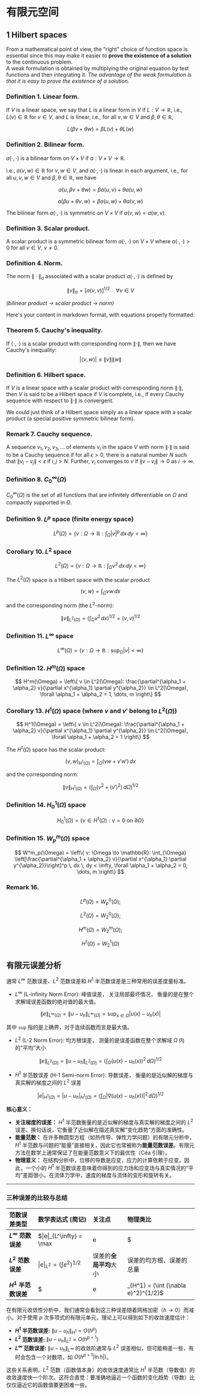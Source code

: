 # 有限元空间



## 1 Hilbert spaces

From a mathematical point of view, the "right" choice of function space is essential since this may make it easier to **prove the existence of a solution** to the continuous problem.  
A weak formulation is obtained by multiplying the original equation by test functions and then integrating it. _The advantage of the weak formulation is that it is easy to prove the existence of a solution._

### Definition 1. Linear form.
If $V$ is a linear space, we say that $L$ is a linear form in $V$ if $L: V \to \mathbb{R}$, i.e., $L(v) \in \mathbb{R}$ for $v \in V$, and $L$ is linear, i.e., for all $v, w \in V$ and $\beta, \theta \in \mathbb{R}$, 

$$
L(\beta v + \theta w) = \beta L(v) + \theta L(w)
$$

### Definition 2. Bilinear form.
$a(\cdot, \cdot)$ is a bilinear form on $V \times V$ if $a: V \times V \to \mathbb{R}$.  

i.e., $a(v, w) \in \mathbb{R}$ for $v, w \in V$, and $a(\cdot, \cdot)$ is linear in each argument, i.e., for all $u, v, w \in V$ and $\beta, \theta \in \mathbb{R}$, we have

$$
a(u, \beta v + \theta w) = \beta a(u, v) + \theta a(u, w)
$$

$$
a(\beta u + \theta v, w) = \beta a(u, w) + \theta a(v, w)
$$

The bilinear form $a(\cdot, \cdot)$ is symmetric on $V \times V$ if $a(v, w) = a(w, v)$.

### Definition 3. Scalar product.
A scalar product is a symmetric bilinear form $a(\cdot, \cdot)$ on $V \times V$ where $a(\cdot, \cdot) > 0$ for all $v \in V$, $v \neq 0$.

### Definition 4. Norm.
The norm $\|\cdot\|_a$ associated with a scalar product $a(\cdot, \cdot)$ is defined by

$$
\|v\|_a = [a(v, v)]^{1/2} \quad \forall v \in V
$$

_(bilinear product → scalar product → norm)_

Here's your content in markdown format, with equations properly formatted:

### Theorem 5. Cauchy's inequality.
If $\langle \cdot, \cdot \rangle$ is a scalar product with corresponding norm $\|\cdot\|$, then we have Cauchy's inequality:
$$
|\langle v, w \rangle| \leq \|v\| \|w\|
$$

### Definition 6. Hilbert space.
If $V$ is a linear space with a scalar product with corresponding norm $\|\cdot\|$, then $V$ is said to be a Hilbert space if $V$ is complete, i.e., if every Cauchy sequence with respect to $\|\cdot\|$ is convergent.  

We could just think of a Hilbert space simply as a linear space with a scalar product (a special positive symmetric bilinear form).

### Remark 7. Cauchy sequence.

A sequence $v_1, v_2, v_3, \dots$ of elements $v_i$ in the space $V$ with norm $\|\cdot\|$ is said to be a Cauchy sequence if for all $\epsilon > 0$, there is a natural number $N$ such that $\|v_i - v_j\| < \epsilon$ if $i, j > N$. Further, $v_i$ converges to $v$ if $\|v - v_i\| \to 0$ as $i \to \infty$.

### Definition 8. $C^\infty_0(\Omega)$

$C^\infty_0(\Omega)$ is the set of all functions that are infinitely differentiable on $\Omega$ and compactly supported in $\Omega$.

### Definition 9. $L^p$ space (finite energy space)

$$
L^p(\Omega) = \left\{ v: \Omega \to \mathbb{R}: \int_\Omega |v|^p \, dx \, dy < \infty \right\}
$$

### Corollary 10. $L^2$ space

$$
L^2(\Omega) = \left\{ v: \Omega \to \mathbb{R}: \int_{\Omega} v^2 \, dx \, dy < \infty \right\}
$$

The $L^2(\Omega)$ space is a Hilbert space with the scalar product

$$
(v, w) = \int_{\Omega} v w \, dx
$$

and the corresponding norm (the $L^2$-norm):

$$
\|v\|_{L^2(\Omega)} = \left( \int_{\Omega} v^2 \, dx \right)^{1/2} = (v, v)^{1/2}
$$

### Definition 11. $L^\infty$ space

$$
L^\infty(\Omega) = \left\{ v: \Omega \to \mathbb{R}: \sup_{\Omega} |v| < \infty \right\}
$$

### Definition 12. $H^m(\Omega)$ space

$$
H^m(\Omega) = \left\{ v \in L^2(\Omega): \frac{\partial^{\alpha_1 + \alpha_2} v}{\partial x^{\alpha_1} \partial y^{\alpha_2}} \in L^2(\Omega), \forall \alpha_1 + \alpha_2 = 1, \dots, m \right\}
$$

### Corollary 13. $H^1(\Omega)$ space (where $v$ and $v'$ belong to $L^2(\Omega)$)

$$
H^1(\Omega) = \left\{ v \in L^2(\Omega): \frac{\partial^{\alpha_1 + \alpha_2} v}{\partial x^{\alpha_1} \partial y^{\alpha_2}} \in L^2(\Omega), \forall \alpha_1 + \alpha_2 = 1 \right\}
$$

The $H^1(\Omega)$ space has the scalar product:

$$
(v, w)_{H^1(\Omega)} = \int_{\Omega} (v w + v' w') \, dx
$$

and the corresponding norm:

$$
\|v\|_{H^1(\Omega)} = \left( \int_{\Omega} \left(v^2 + (v')^2\right) \, d\Omega \right)^{1/2}
$$

### Definition 14. $H^1_0(\Omega)$ space

$$
H^1_0(\Omega) = \left\{ v \in H^1(\Omega): v = 0 \text{ on } \partial \Omega \right\}
$$

### Definition 15. $W^m_p(\Omega)$ space

$$
W^m_p(\Omega) = \left\{ v: \Omega \to \mathbb{R}: \int_{\Omega} \left[\frac{\partial^{\alpha_1 + \alpha_2} v}{\partial x^{\alpha_1} \partial y^{\alpha_2}}\right]^p \, dx \, dy < \infty, \forall \alpha_1 + \alpha_2 = 0, \dots, m \right\}
$$

### Remark 16.

$$
L^p(\Omega) = W^0_p(\Omega);
$$

$$
L^2(\Omega) = W^0_2(\Omega);
$$

$$
H^m(\Omega) = W^m_2(\Omega);
$$

$$
H^1(\Omega) = W^1_2(\Omega)
$$


## 有限元误差分析

通常 $L^\infty$ 范数误差、$L^2$ 范数误差和 $H^1$ 半范数误差是三种常用的误差度量标准。

* $L^\infty$  (L-infinity Norm Error): 峰值误差， 关注局部最坏情况， 衡量的是在整个求解域误差函数的绝对值的最大值。

$$
\|e\|_{L^\infty(\Omega)} = \|u - u_h\|_{L^\infty(\Omega)} = \sup_{x \in \Omega} |u(x) - u_h(x)|
$$

其中 `sup` 指的是上确界，对于连续函数而言是最大值。


* $L^2$ (L-2 Norm Error): 均方根误差， 测量的是误差函数在整个求解域 $\Omega$ 内的“平均”大小

$$
\|e\|_{L^2(\Omega)} = \|u - u_h\|_{L^2(\Omega)} = \left( \int_{\Omega} (u(x) - u_h(x))^2 \, d\Omega \right)^{1/2}
$$



*  $H^1$ 半范数误差 (H-1 Semi-norm Error): 导数误差， 衡量的是近似解的梯度与真实解的梯度之间的 $L^2$ 误差

$$
|e|_{H^1(\Omega)} = |u - u_h|_{H^1(\Omega)} = \left( \int_{\Omega} |\nabla(u(x) - u_h(x))|^2 \, d\Omega \right)^{1/2}
$$



**核心意义：**

* **关注梯度的误差：** $H^1$ 半范数衡量的是近似解的梯度与真实解的梯度之间的 $L^2$ 误差。换句话说，它衡量了近似解在描述真实解“变化趋势”方面的准确性。
* **能量范数：** 在许多椭圆型方程（如热传导、弹性力学问题）的有限元分析中，$H^1$ 半范数与问题的“能量”直接相关，因此它也常被称为**能量范数误差**。有限元方法在数学上通常保证了在能量范数意义下的最优性（Céa 引理）。
* **物理意义：** 在结构分析中，位移的导数是应变，应力的计算依赖于应变。因此，一个小的 $H^1$ 半范数误差意味着你得到的应力场和应变场与真实情况的“平均”差距很小。在流体力学中，速度的梯度与流体的变形和旋转有关。

---

### 三种误差的比较与总结

| 范数误差类型 | 数学表达式 (简记) | 关注点 | 物理类比 |
| :--- | :--- | :--- | :--- |
| **$L^\infty$ 范数误差** | $\|e\|_{L^\infty} = \max|e|$ | 误差的**峰值**，局部最坏情况 | 最大应力、最高温度 |
| **$L^2$ 范数误差** | $\|e\|_{L^2} = (\int e^2)^{1/2}$ | 误差的**全局平均**大小 | 误差的均方根、误差的总量 |
| **$H^1$ 半范数误差** | $|e|_{H^1} = (\int (\nabla e)^2)^{1/2}$ | **导数（梯度）**的全局平均误差 | 能量误差、通量误差、应变误差 |

在有限元收敛性分析中，我们通常会看到这三种误差随着网格加密（$h \to 0$）而减小。对于使用 $p$ 次多项式的有限元单元，理论上可以得到如下的收敛速度估计：

* **$H^1$ 半范数误差:** $\|u-u_h\|_{H^1} = O(h^p)$
* **$L^2$ 范数误差:** $\|u-u_h\|_{L^2} = O(h^{p+1})$
* **$L^\infty$ 范数误差:** $\|u-u_h\|_{L^\infty}$ 的收敛阶通常与 $L^2$ 误差相似，但可能稍差一些，有时会包含一个对数项，如 $O(h^{p+1}|\ln h|)$。

这些关系表明，$L^2$ 范数（函数值本身）的收敛速度通常比 $H^1$ 半范数（导数值）的收敛速度快一个阶次。这符合直觉：要准确地逼近一个函数的变化趋势（导数）比仅仅逼近它的函数值要更困难一些。

<!--stackedit_data:
eyJoaXN0b3J5IjpbOTU3MDk4ODc5LC0xNTc0NDQ0MDIzLC0zMD
k4MTk2MTMsLTM1MzYzNTcwNiwtMTk3NzU5NTM2LC0xNzg5NjU2
NTM0LDE1MjQ2NDE2MTldfQ==
-->